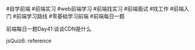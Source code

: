 #自学前端 #前端实习 #web前端学习 #前端找实习 #前端面试 #找工作 #前端入门 #前端学习路线 #零基础学习前端 #前端每日一题

前端每日一题Day41:谈谈CDN是什么

jsQuiz6: reference


